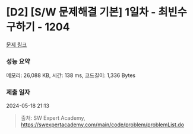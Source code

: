 # [D2] [S/W 문제해결 기본] 1일차 - 최빈수 구하기 - 1204 

[문제 링크](https://swexpertacademy.com/main/code/problem/problemDetail.do?contestProbId=AV13zo1KAAACFAYh) 

### 성능 요약

메모리: 26,088 KB, 시간: 138 ms, 코드길이: 1,336 Bytes

### 제출 일자

2024-05-18 21:13



> 출처: SW Expert Academy, https://swexpertacademy.com/main/code/problem/problemList.do